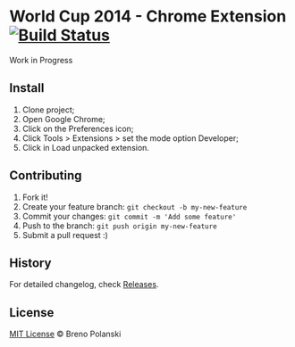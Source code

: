 # World Cup 2014 - Chrome Extension [![Build Status](https://travis-ci.org/brenopolanski/chrome-worldcup2014-extension.svg?branch=master)](https://travis-ci.org/brenopolanski/chrome-worldcup2014-extension)

Work in Progress

## Install

1. Clone project;
2. Open Google Chrome;
3. Click on the Preferences icon;
4. Click Tools > Extensions > set the mode option Developer;
5. Click in Load unpacked extension.

## Contributing

1. Fork it!
2. Create your feature branch: `git checkout -b my-new-feature`
3. Commit your changes: `git commit -m 'Add some feature'`
4. Push to the branch: `git push origin my-new-feature`
5. Submit a pull request :)

## History

For detailed changelog, check [Releases](https://github.com/brenopolanski/chrome-worldcup2014-extension/releases).

## License

[MIT License](http://brenopolanski.mit-license.org/) © Breno Polanski
